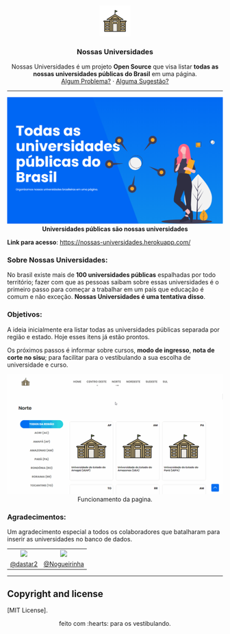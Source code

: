 <p align="center">
  <a src="#">
    <img src="repo-config/logo.png" alt="Alecrim Social" width=72 height=72>
  </a>
</p>
  
  <h3 align="center">Nossas Universidades</h3>
  <p align="center">
    Nossas Universidades é um projeto <b>Open Source</b> que visa listar <b>todas as nossas universidades públicas do Brasil</b> em uma página.
    <br>
    <a href="https://reponame/issues/new?template=bug.md">Algum Problema?</a>
    ·
    <a href="https://reponame/issues/new?template=feature.md&labels=feature">Alguma Sugestão?</a>
  </p>
</p>

---
<p align="center"> 
  <img src="repo-config/home.png" alt="imagem do ">
 <strong>Universidades públicas são nossas universidades</strong>
</p>
<p>
  
**Link para acesso**: https://nossas-universidades.herokuapp.com/


### Sobre Nossas Universidades:
<p>
No brasil existe mais de <b>100 universidades públicas</b> espalhadas por todo território; fazer com que as pessoas saibam sobre essas universidades é o primeiro passo para começar a trabalhar em um país que educação é comum e não exceção. <b>Nossas Universidades é uma tentativa disso</b>.
</p>

### Objetivos:
<p>
A ideia inicialmente era listar todas as universidades públicas separada por região e estado. Hoje esses itens já estão prontos. 

Os próximos passos é informar sobre cursos, **modo de ingresso**, **nota de corte no sisu**; para facilitar para o vestibulando a sua escolha de universidade e curso.

</p>


</p>

<p align="center"> </p>

<p align="center"> 
  <img src="repo-config/home-gif.gif" alt="gif funcionamento">
  Funcionamento da pagina.
</p>



### Agradecimentos:


Um agradecimento especial a todos os colaboradores que batalharam para inserir as universidades no banco de dados.


<div align=center>

<table style="width:100%">
  <tr align=center>
    <td>
      <a href="https://github.com/dastar2">
        <img width="50" src="https://avatars0.githubusercontent.com/u/50381684?s=460&u=fbe909b12b8d5ec4eda0f4072baa2238b75ac8bd&v=4">
      </a>
    </td>
    <td>
      <a href="https://github.com/Nogueirinha">
        <img width="50" src="https://avatars1.githubusercontent.com/u/42484441?s=400&v=4">
      </a>
    </td>
  </tr>
  <tr align=center>
    <td>
      <a href="https://github.com/dastar2">@dastar2</a>
    </td>
    <td>
      <a href="https://github.com/Nogueirinha">@Nogueirinha</a>
    </td>
    
  </tr>
</table>

</div>


---



## Copyright and license

[MIT License].

<p align="center"> 
  feito com :hearts: para os vestibulando.
</p>
